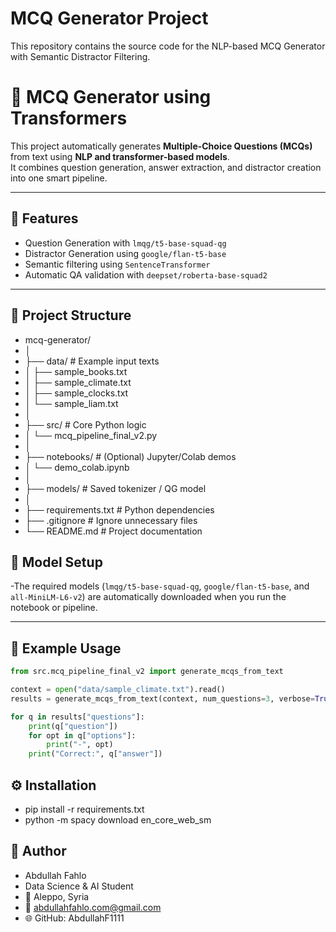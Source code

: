 # MCQ Generator Project
This repository contains the source code for the NLP-based MCQ Generator with Semantic Distractor Filtering.
# 🧠 MCQ Generator using Transformers

This project automatically generates **Multiple-Choice Questions (MCQs)** from text using **NLP and transformer-based models**.  
It combines question generation, answer extraction, and distractor creation into one smart pipeline.

---

## 🚀 Features
- Question Generation with `lmqg/t5-base-squad-qg`
- Distractor Generation using `google/flan-t5-base`
- Semantic filtering using `SentenceTransformer`
- Automatic QA validation with `deepset/roberta-base-squad2`

---

## 📁 Project Structure
- mcq-generator/
- │
- ├── data/ # Example input texts
- │ ├── sample_books.txt
- │ ├── sample_climate.txt
- │ ├── sample_clocks.txt
- │ └── sample_liam.txt
- │
- ├── src/ # Core Python logic
- │ └── mcq_pipeline_final_v2.py
- │
- ├── notebooks/ # (Optional) Jupyter/Colab demos
- │ └── demo_colab.ipynb
- │
- ├── models/ # Saved tokenizer / QG model
- │
- ├── requirements.txt # Python dependencies
- ├── .gitignore # Ignore unnecessary files
- └── README.md # Project documentation

## 🧠 Model Setup
-The required models (`lmqg/t5-base-squad-qg`, `google/flan-t5-base`, and `all-MiniLM-L6-v2`)
are automatically downloaded when you run the notebook or pipeline.

---

## 🧩 Example Usage
```python
from src.mcq_pipeline_final_v2 import generate_mcqs_from_text

context = open("data/sample_climate.txt").read()
results = generate_mcqs_from_text(context, num_questions=3, verbose=True)

for q in results["questions"]:
    print(q["question"])
    for opt in q["options"]:
        print("-", opt)
    print("Correct:", q["answer"])
```

## ⚙️ Installation
- pip install -r requirements.txt
- python -m spacy download en_core_web_sm

## 🧠 Author
- Abdullah Fahlo
- Data Science & AI Student
- 📍 Aleppo, Syria
- 📧 abdullahfahlo.com@gmail.com
- 🌐 GitHub: AbdullahF1111
